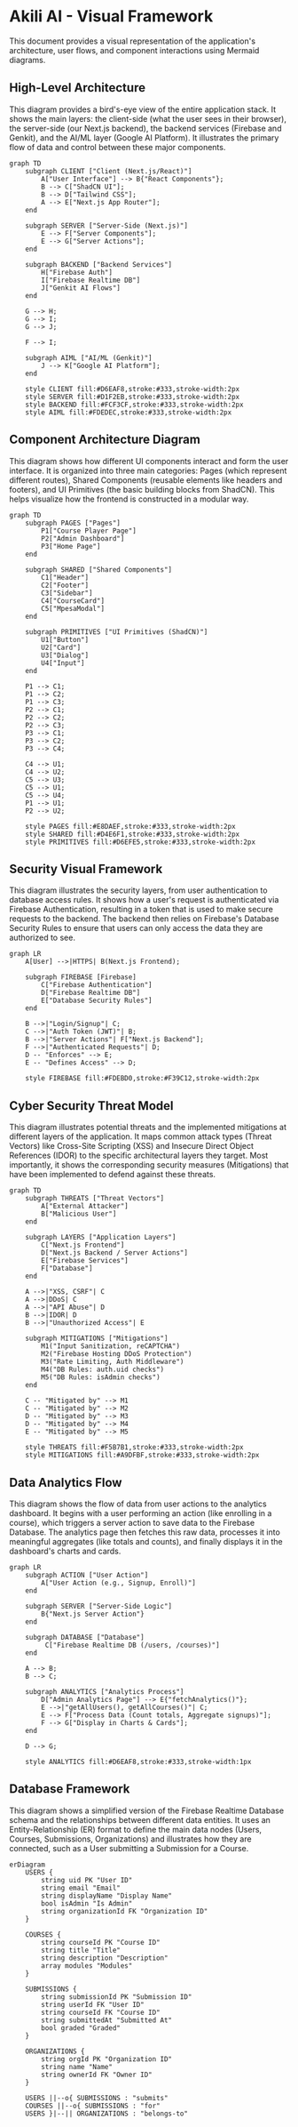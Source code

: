
# Akili AI - Visual Framework

This document provides a visual representation of the application's architecture, user flows, and component interactions using Mermaid diagrams.

## High-Level Architecture
This diagram provides a bird's-eye view of the entire application stack. It shows the main layers: the client-side (what the user sees in their browser), the server-side (our Next.js backend), the backend services (Firebase and Genkit), and the AI/ML layer (Google AI Platform). It illustrates the primary flow of data and control between these major components.

```mermaid
graph TD
    subgraph CLIENT ["Client (Next.js/React)"]
        A["User Interface"] --> B{"React Components"};
        B --> C["ShadCN UI"];
        B --> D["Tailwind CSS"];
        A --> E["Next.js App Router"];
    end

    subgraph SERVER ["Server-Side (Next.js)"]
        E --> F["Server Components"];
        E --> G["Server Actions"];
    end

    subgraph BACKEND ["Backend Services"]
        H["Firebase Auth"]
        I["Firebase Realtime DB"]
        J["Genkit AI Flows"]
    end

    G --> H;
    G --> I;
    G --> J;

    F --> I;

    subgraph AIML ["AI/ML (Genkit)"]
        J --> K["Google AI Platform"];
    end

    style CLIENT fill:#D6EAF8,stroke:#333,stroke-width:2px
    style SERVER fill:#D1F2EB,stroke:#333,stroke-width:2px
    style BACKEND fill:#FCF3CF,stroke:#333,stroke-width:2px
    style AIML fill:#FDEDEC,stroke:#333,stroke-width:2px
```

## Component Architecture Diagram
This diagram shows how different UI components interact and form the user interface. It is organized into three main categories: Pages (which represent different routes), Shared Components (reusable elements like headers and footers), and UI Primitives (the basic building blocks from ShadCN). This helps visualize how the frontend is constructed in a modular way.

```mermaid
graph TD
    subgraph PAGES ["Pages"]
        P1["Course Player Page"]
        P2["Admin Dashboard"]
        P3["Home Page"]
    end

    subgraph SHARED ["Shared Components"]
        C1["Header"]
        C2["Footer"]
        C3["Sidebar"]
        C4["CourseCard"]
        C5["MpesaModal"]
    end

    subgraph PRIMITIVES ["UI Primitives (ShadCN)"]
        U1["Button"]
        U2["Card"]
        U3["Dialog"]
        U4["Input"]
    end

    P1 --> C1;
    P1 --> C2;
    P1 --> C3;
    P2 --> C1;
    P2 --> C2;
    P2 --> C3;
    P3 --> C1;
    P3 --> C2;
    P3 --> C4;

    C4 --> U1;
    C4 --> U2;
    C5 --> U3;
    C5 --> U1;
    C5 --> U4;
    P1 --> U1;
    P2 --> U2;

    style PAGES fill:#E8DAEF,stroke:#333,stroke-width:2px
    style SHARED fill:#D4E6F1,stroke:#333,stroke-width:2px
    style PRIMITIVES fill:#D6EFE5,stroke:#333,stroke-width:2px
```

## Security Visual Framework
This diagram illustrates the security layers, from user authentication to database access rules. It shows how a user's request is authenticated via Firebase Authentication, resulting in a token that is used to make secure requests to the backend. The backend then relies on Firebase's Database Security Rules to ensure that users can only access the data they are authorized to see.

```mermaid
graph LR
    A[User] -->|HTTPS| B(Next.js Frontend);

    subgraph FIREBASE [Firebase]
        C["Firebase Authentication"]
        D["Firebase Realtime DB"]
        E["Database Security Rules"]
    end

    B -->|"Login/Signup"| C;
    C -->|"Auth Token (JWT)"| B;
    B -->|"Server Actions"| F["Next.js Backend"];
    F -->|"Authenticated Requests"| D;
    D -- "Enforces" --> E;
    E -- "Defines Access" --> D;

    style FIREBASE fill:#FDEBD0,stroke:#F39C12,stroke-width:2px
```

## Cyber Security Threat Model
This diagram illustrates potential threats and the implemented mitigations at different layers of the application. It maps common attack types (Threat Vectors) like Cross-Site Scripting (XSS) and Insecure Direct Object References (IDOR) to the specific architectural layers they target. Most importantly, it shows the corresponding security measures (Mitigations) that have been implemented to defend against these threats.

```mermaid
graph TD
    subgraph THREATS ["Threat Vectors"]
        A["External Attacker"]
        B["Malicious User"]
    end
    
    subgraph LAYERS ["Application Layers"]
        C["Next.js Frontend"]
        D["Next.js Backend / Server Actions"]
        E["Firebase Services"]
        F["Database"]
    end
    
    A -->|"XSS, CSRF"| C
    A -->|DDoS| C
    A -->|"API Abuse"| D
    B -->|IDOR| D
    B -->|"Unauthorized Access"| E
    
    subgraph MITIGATIONS ["Mitigations"]
        M1("Input Sanitization, reCAPTCHA")
        M2("Firebase Hosting DDoS Protection")
        M3("Rate Limiting, Auth Middleware")
        M4("DB Rules: auth.uid checks")
        M5("DB Rules: isAdmin checks")
    end
    
    C -- "Mitigated by" --> M1
    C -- "Mitigated by" --> M2
    D -- "Mitigated by" --> M3
    D -- "Mitigated by" --> M4
    E -- "Mitigated by" --> M5
    
    style THREATS fill:#F5B7B1,stroke:#333,stroke-width:2px
    style MITIGATIONS fill:#A9DFBF,stroke:#333,stroke-width:2px
```

## Data Analytics Flow
This diagram shows the flow of data from user actions to the analytics dashboard. It begins with a user performing an action (like enrolling in a course), which triggers a server action to save data to the Firebase Database. The analytics page then fetches this raw data, processes it into meaningful aggregates (like totals and counts), and finally displays it in the dashboard's charts and cards.

```mermaid
graph LR
    subgraph ACTION ["User Action"]
        A["User Action (e.g., Signup, Enroll)"]
    end
    
    subgraph SERVER ["Server-Side Logic"]
        B{"Next.js Server Action"}
    end

    subgraph DATABASE ["Database"]
         C["Firebase Realtime DB (/users, /courses)"]
    end
    
    A --> B;
    B --> C;
    
    subgraph ANALYTICS ["Analytics Process"]
        D["Admin Analytics Page"] --> E{"fetchAnalytics()"};
        E -->|"getAllUsers(), getAllCourses()"| C;
        E --> F["Process Data (Count totals, Aggregate signups)"];
        F --> G["Display in Charts & Cards"];
    end
    
    D --> G;

    style ANALYTICS fill:#D6EAF8,stroke:#333,stroke-width:1px
```

## Database Framework
This diagram shows a simplified version of the Firebase Realtime Database schema and the relationships between different data entities. It uses an Entity-Relationship (ER) format to define the main data nodes (Users, Courses, Submissions, Organizations) and illustrates how they are connected, such as a User submitting a Submission for a Course.

```mermaid
erDiagram
    USERS {
        string uid PK "User ID"
        string email "Email"
        string displayName "Display Name"
        bool isAdmin "Is Admin"
        string organizationId FK "Organization ID"
    }

    COURSES {
        string courseId PK "Course ID"
        string title "Title"
        string description "Description"
        array modules "Modules"
    }

    SUBMISSIONS {
        string submissionId PK "Submission ID"
        string userId FK "User ID"
        string courseId FK "Course ID"
        string submittedAt "Submitted At"
        bool graded "Graded"
    }

    ORGANIZATIONS {
        string orgId PK "Organization ID"
        string name "Name"
        string ownerId FK "Owner ID"
    }

    USERS ||--o{ SUBMISSIONS : "submits"
    COURSES ||--o{ SUBMISSIONS : "for"
    USERS }|--|| ORGANIZATIONS : "belongs-to"
```
